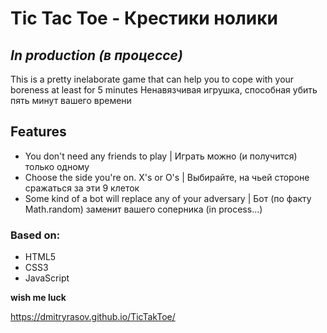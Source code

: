 # Tic Tac Toe - Крестики нолики
## _In production (в процессе)_

This is a pretty inelaborate game that can help you to cope with your boreness at least for 5 minutes
Ненавязчивая игрушка, способная убить пять минут вашего времени


## Features

- You don't need any friends to play | Играть можно (и получится) только одному
- Choose the side you're on. X's or O's | Выбирайте, на чьей стороне сражаться за эти 9 клеток
- Some kind of a bot will replace any of your adversary | Бот (по факту Math.random) заменит вашего соперника (in process...)

### Based on:

- HTML5
- CSS3
- JavaScript

**wish me luck**

https://dmitryrasov.github.io/TicTakToe/
